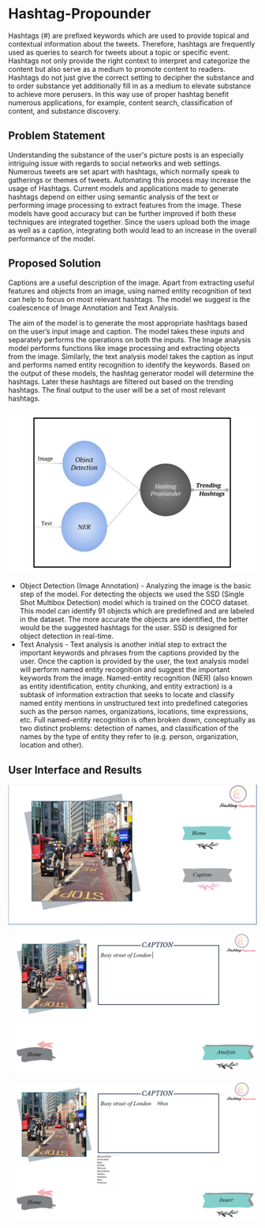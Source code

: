# Hashtag-Propounder

Hashtags (#) are prefixed keywords which are used to provide topical and contextual information about the tweets. Therefore, hashtags are frequently used as queries to search for tweets about a topic or specific event. Hashtags not only provide the right context to interpret and categorize the content but also serve as a medium to promote content to readers. Hashtags do not just give the correct setting to decipher the substance and to order substance yet additionally fill in as a medium to elevate substance to achieve more perusers. In this way use of proper hashtag benefit numerous applications, for example, content search, classification of content, and substance discovery.

## Problem Statement
Understanding the substance of the user's picture posts is an especially intriguing issue with regards to social networks and web settings. Numerous tweets are set apart with hashtags, which normally speak to gatherings or themes of tweets. Automating this process may increase the usage of Hashtags. Current models and applications made to generate hashtags depend on either using semantic analysis of the text or performing image processing to extract features from the image. These models have good accuracy but can be further improved if both these techniques are integrated together. Since the users upload both the image as well as a caption, integrating both would lead to an increase in the overall performance of the model.

## Proposed Solution
Captions are a useful description of the image. Apart from extracting useful features and objects from an image, using named entity recognition of text can help to focus on most relevant hashtags. The model we suggest is the coalescence of Image Annotation and Text Analysis.

The aim of the model is to generate the most appropriate hashtags based on the user’s input image and caption. The model takes these inputs and separately performs the operations on both the inputs. The Image analysis model performs functions like image processing and extracting objects from the image. Similarly, the text analysis model takes the caption as input and performs named entity recognition to identify the keywords. Based on the output of these models, the hashtag generator model will determine the hashtags. Later these hashtags are filtered out based on the trending hashtags. The final output to the user will be a set of most relevant hashtags.

![alt text](https://github.com/kdave97/Hashtag-Propounder/blob/master/images/Coalesce%20model.JPG)

* Object Detection (Image Annotation) - Analyzing the image is the basic step of the model. For detecting the objects we used the SSD (Single Shot Multibox Detection) model which is trained on the COCO dataset. This model can identify 91 objects which are predefined and are labeled in the dataset. The more accurate the objects are identified, the better would be the suggested hashtags for the user. SSD is designed for object detection in real-time.
* Text Analysis - Text analysis is another initial step to extract the important keywords and phrases from the captions provided by the user. Once the caption is provided by the user, the text analysis model will perform named entity recognition and suggest the important keywords from the image. Named-entity recognition (NER) (also known as entity identification, entity chunking, and entity extraction) is a subtask of information extraction that seeks to locate and classify named entity mentions in unstructured text into predefined categories such as the person names, organizations, locations, time expressions, etc. Full named-entity recognition is often broken down, conceptually as two distinct problems: detection of names, and classification of the names by the type of entity they refer to (e.g. person, organization, location and other).

## User Interface and Results
![alt text](https://github.com/kdave97/Hashtag-Propounder/blob/master/images/input_image.PNG)

![alt text](https://github.com/kdave97/Hashtag-Propounder/blob/master/images/input_caption.PNG)

![alt text](https://github.com/kdave97/Hashtag-Propounder/blob/master/images/result_image.PNG)

